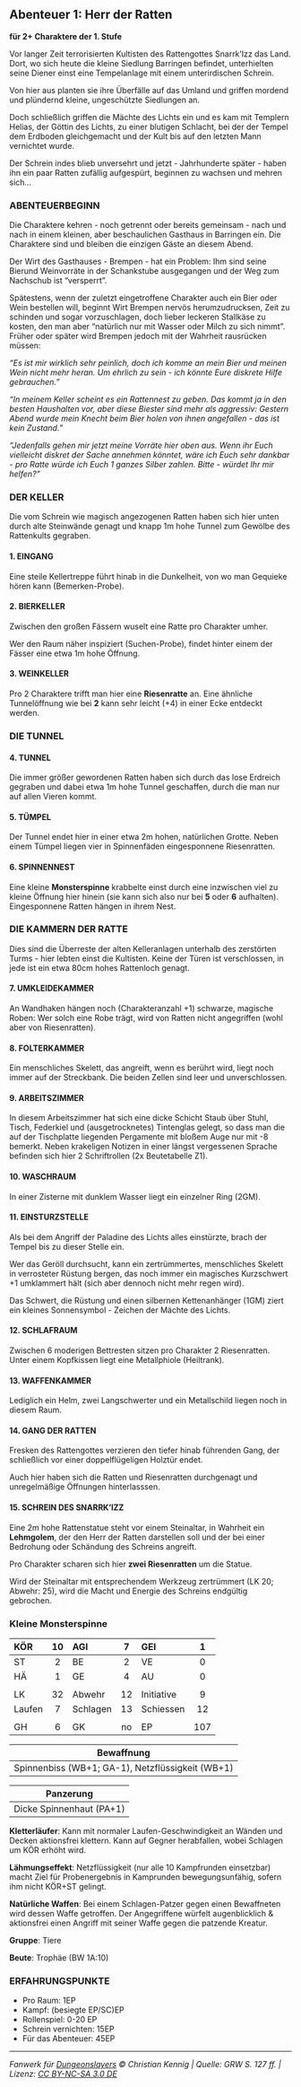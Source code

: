 ## Abenteuer 1: Herr der Ratten

**für 2+ Charaktere der 1. Stufe**

Vor langer Zeit terrorisierten Kultisten des Rattengottes Snarrk’Izz das Land. Dort, wo sich heute die kleine Siedlung Barringen befindet, unterhielten seine Diener einst eine Tempelanlage mit einem unterirdischen Schrein.

Von hier aus planten sie ihre Überfälle auf das Umland und griffen mordend und plündernd kleine, ungeschützte Siedlungen an.

Doch schließlich griffen die Mächte des Lichts ein und es kam mit Templern Helias, der Göttin des Lichts, zu einer blutigen Schlacht, bei der der Tempel dem Erdboden gleichgemacht und der Kult bis auf den letzten Mann vernichtet wurde.

Der Schrein indes blieb unversehrt und jetzt - Jahrhunderte später - haben ihn ein paar Ratten zufällig aufgespürt, beginnen zu wachsen und mehren sich...

### ABENTEUERBEGINN

Die Charaktere kehren - noch getrennt oder bereits gemeinsam - nach und nach in einem kleinen, aber beschaulichen Gasthaus in Barringen ein. Die Charaktere sind und bleiben die einzigen Gäste an diesem Abend.

Der Wirt des Gasthauses - Brempen - hat ein Problem: Ihm sind seine Bierund Weinvorräte in der Schankstube ausgegangen und der Weg zum Nachschub ist “versperrt”.

Spätestens, wenn der zuletzt eingetroffene Charakter auch ein Bier oder Wein bestellen will, beginnt Wirt Brempen nervös herumzudrucksen, Zeit zu schinden und sogar vorzuschlagen, doch lieber leckeren Stallkäse zu kosten, den man aber “natürlich nur mit Wasser oder Milch zu sich nimmt”. Früher oder später wird Brempen jedoch mit der Wahrheit rausrücken müssen:

_“Es ist mir wirklich sehr peinlich, doch ich komme an mein Bier und meinen Wein nicht mehr heran. Um ehrlich zu sein - ich könnte Eure diskrete Hilfe gebrauchen.”_

_“In meinem Keller scheint es ein Rattennest zu geben. Das kommt ja in den besten Haushalten vor, aber diese Biester sind mehr als aggressiv: Gestern Abend wurde mein Knecht beim Bier holen von ihnen angefallen - das ist kein Zustand.”_

_“Jedenfalls gehen mir jetzt meine Vorräte hier oben aus. Wenn ihr Euch vielleicht diskret der Sache annehmen könntet, wäre ich Euch sehr dankbar - pro Ratte würde ich Euch 1 ganzes Silber zahlen. Bitte - würdet Ihr mir helfen?”_

### DER KELLER

Die vom Schrein wie magisch angezogenen Ratten haben sich hier unten durch alte Steinwände genagt und knapp 1m hohe Tunnel zum Gewölbe des Rattenkults gegraben.

#### 1. EINGANG

Eine steile Kellertreppe führt hinab in die Dunkelheit, von wo man Gequieke hören kann (Bemerken-Probe).

#### 2. BIERKELLER

Zwischen den großen Fässern wuselt eine Ratte pro Charakter umher.

Wer den Raum näher inspiziert (Suchen-Probe), findet hinter einem der Fässer eine etwa 1m hohe Öffnung.

#### 3. WEINKELLER

Pro 2 Charaktere trifft man hier eine **Riesenratte** an. Eine ähnliche Tunnelöffnung wie bei **2** kann sehr leicht (+4) in einer Ecke entdeckt werden.

### DIE TUNNEL

#### 4. TUNNEL

Die immer größer gewordenen Ratten haben sich durch das lose Erdreich gegraben und dabei etwa 1m hohe Tunnel geschaffen, durch die man nur auf allen Vieren kommt.

#### 5. TÜMPEL

Der Tunnel endet hier in einer etwa 2m hohen, natürlichen Grotte. Neben einem Tümpel liegen vier in Spinnenfäden eingesponnene Riesenratten.

#### 6. SPINNENNEST

Eine kleine **Monsterspinne** krabbelte einst durch eine inzwischen viel zu kleine Öffnung hier hinein (sie kann sich also nur bei **5** oder **6** aufhalten). Eingesponnene Ratten hängen in ihrem Nest.

### DIE KAMMERN DER RATTE

Dies sind die Überreste der alten Kelleranlagen unterhalb des zerstörten Turms - hier lebten einst die Kultisten. Keine der Türen ist verschlossen, in jede ist ein etwa 80cm hohes Rattenloch genagt.

#### 7. UMKLEIDEKAMMER

An Wandhaken hängen noch (Charakteranzahl +1) schwarze, magische Roben: Wer solch eine Robe trägt, wird von Ratten nicht angegriffen (wohl aber von Riesenratten).

#### 8. FOLTERKAMMER

Ein menschliches Skelett, das angreift, wenn es berührt wird, liegt noch immer auf der Streckbank. Die beiden Zellen sind leer und unverschlossen.

#### 9. ARBEITSZIMMER

In diesem Arbeitszimmer hat sich eine dicke Schicht Staub über Stuhl, Tisch, Federkiel und (ausgetrocknetes) Tintenglas gelegt, so dass man die auf der Tischplatte liegenden Pergamente mit bloßem Auge nur mit -8 bemerkt. Neben krakeligen Notizen in einer längst vergessenen Sprache befinden sich hier 2 Schriftrollen (2x Beutetabelle Z1).

#### 10. WASCHRAUM

In einer Zisterne mit dunklem Wasser liegt ein einzelner Ring (2GM).

#### 11. EINSTURZSTELLE

Als bei dem Angriff der Paladine des Lichts alles einstürzte, brach der Tempel bis zu dieser Stelle ein.

Wer das Geröll durchsucht, kann ein zertrümmertes, menschliches Skelett in verrosteter Rüstung bergen, das noch immer ein magisches Kurzschwert +1 umklammert hält (sich aber dennoch nicht mehr regen wird).

Das Schwert, die Rüstung und einen silbernen Kettenanhänger (1GM) ziert ein kleines Sonnensymbol - Zeichen der Mächte des Lichts.

#### 12. SCHLAFRAUM

Zwischen 6 moderigen Bettresten sitzen pro Charakter 2 Riesenratten. Unter einem Kopfkissen liegt eine Metallphiole (Heiltrank).

#### 13. WAFFENKAMMER

Lediglich ein Helm, zwei Langschwerter und ein Metallschild liegen noch in diesem Raum.

#### 14. GANG DER RATTEN

Fresken des Rattengottes verzieren den tiefer hinab führenden Gang, der schließlich vor einer doppelflügeligen Holztür endet.

Auch hier haben sich die Ratten und Riesenratten durchgenagt und unregelmäßige Öffnungen hinterlasssen.

#### 15. SCHREIN DES SNARRK’IZZ

Eine 2m hohe Rattenstatue steht vor einem Steinaltar, in Wahrheit ein **Lehmgolem**, der den Herr der Ratten darstellen soll und der bei einer Bedrohung oder Schändung des Schreins angreift.

Pro Charakter scharen sich hier **zwei Riesenratten** um die Statue.

Wird der Steinaltar mit entsprechendem Werkzeug zertrümmert (LK 20; Abwehr:
25), wird die Macht und Energie des Schreins endgültig gebrochen.

### Kleine Monsterspinne

| KÖR    | 10  | AGI      |  7  | GEI        |  1  |
| :----- | :-: | :------- | :-: | :--------- | :-: |
| ST     |  2  | BE       |  2  | VE         |  0  |
| HÄ     |  1  | GE       |  4  | AU         |  0  |
|        |     |          |     |            |     |
| LK     | 32  | Abwehr   | 12  | Initiative |  9  |
| Laufen |  7  | Schlagen | 13  | Schiessen  | 12  |
|        |     |          |     |            |     |
| GH     |  6  | GK       | no  | EP         | 107 |

|                    Bewaffnung                    |
| :----------------------------------------------: |
| Spinnenbiss (WB+1; GA-1), Netzflüssigkeit (WB+1) |

|        Panzerung         |
| :----------------------: |
| Dicke Spinnenhaut (PA+1) |

**Kletterläufer**: Kann mit normaler Laufen-Geschwindigkeit an Wänden und Decken aktionsfrei klettern. Kann auf Gegner herabfallen, wobei Schlagen um KÖR erhöht wird.

**Lähmungseffekt**: Netzflüssigkeit (nur alle 10 Kampfrunden einsetzbar) macht Ziel für Probenergebnis in Kamprunden bewegungsunfähig, sofern ihm nicht KÖR+ST gelingt.

**Natürliche Waffen**: Bei einem Schlagen-Patzer gegen einen Bewaffneten wird dessen Waffe getroffen. Der Angegriffene würfelt augenblicklich & aktionsfrei einen Angriff mit seiner Waffe gegen die patzende Kreatur.

**Gruppe**: Tiere

**Beute**: Trophäe (BW 1A:10)

### ERFAHRUNGSPUNKTE

- Pro Raum: 1EP
- Kampf: (besiegte EP/SC)EP
- Rollenspiel: 0-20 EP
- Schrein vernichten: 15EP
- Für das Abenteuer: 45EP

---

_Fanwerk für [Dungeonslayers](https://www.dungeonslayers.net/) © Christian Kennig | Quelle: GRW S. 127 ff. | Lizenz: [CC BY-NC-SA 3.0 DE](https://creativecommons.org/licenses/by-nc-sa/3.0/de/)_
